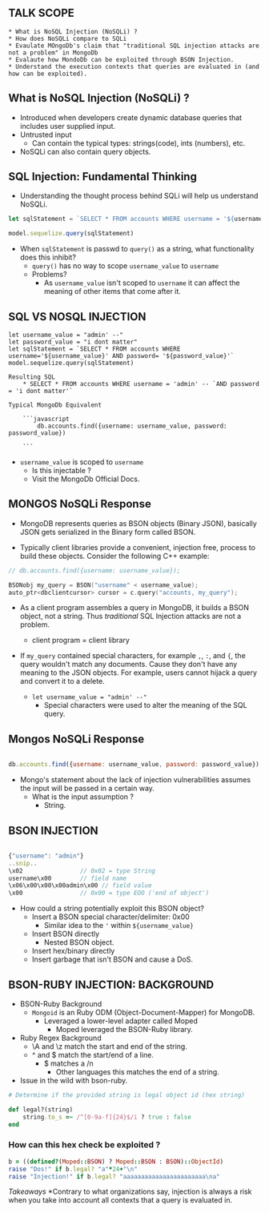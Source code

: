 ## TALK SCOPE
```text
* What is NoSQL Injection (NoSQLi) ?
* How does NoSQLi compare to SQLi
* Evaulate MOngoDb's claim that "traditional SQL injection attacks are not a problem" in MongoDb
* Evalaute how MondoDb can be exploited through BSON Injection.
* Understand the execution contexts that queries are evaluated in (and how can be exploited).

```

## What is NoSQL Injection (NoSQLi) ?
* Introduced when developers create dynamic database queries that includes user supplied input.
 * Untrusted input
	* Can contain the typical types: strings(code), ints (numbers), etc.
  * NoSQLi can also contain query objects.

## SQL Injection: Fundamental Thinking

* Understanding the thought process behind SQLi will help us understand NoSQLi.

```javascript
let sqlStatement = `SELECT * FROM accounts WHERE username = '${username_value}' AND password = '${password_value}'`

model.sequelize.query(sqlStatement)

```

* When `sqlStatement` is passwd to `query()` as a string, what functionality does this inhibit?
	* `query()` has no way to scope `username_value` to `username`
	* Problems?
		* As `username_value` isn't scoped to `username` it can affect the meaning of other items that come after it.

##  SQL VS NOSQL INJECTION

```text
let username_value = "admin' --"
let password_value = "i dont matter"
let sqlStatement = `SELECT * FROM accounts WHERE username='${username_value}' AND password= '${password_value}'`
model.sequelize.query(sqlStatement)

Resulting SQL
	* SELECT * FROM accounts WHERE username = 'admin' -- `AND password = 'i dont matter'`

Typical MongoDb Equivalent

	```javascript
		db.accounts.find({username: username_value, password: password_value})

	```

```

* `username_value` is scoped to `username`
	* Is this injectable ?
	* Visit the MongoDb Official Docs.

## MONGOS NoSQLi Response
* MongoDB represents queries as BSON objects (Binary JSON), basically JSON gets serialized in the Binary form called BSON.

* Typically client libraries provide a convenient, injection free, process to build these objects. Consider the following C++ example:
```C++
// db.accounts.find({username: username_value});

BSONobj my_query = BSON("username" < username_value);
auto_ptr<dbclientcursor> cursor = c.query("accounts, my_query");
```

* As a client program assembles a query in MongoDB, it builds a BSON object, not a string. Thus *traditional* SQL Injection attacks are not a problem.
	* client program = client library

* If `my_query` contained special characters, for example `,`, `:`, and `{`, the query wouldn't match any documents. Cause they don't have any meaning to the JSON objects. For example, users cannot hijack a query and convert it to a delete.
	* `let username_value = "admin' --"`
		* Special characters were used to alter the meaning of the SQL query.

## Mongos NoSQLi Response 
```javascript

db.accounts.find({username: username_value, password: password_value});
```

* Mongo's statement about the lack of injection vulnerabilities assumes the input will be passed in a certain way.
	* What is the input assumption ?
		* String.

## BSON INJECTION

```javascript

{"username": "admin"}
..snip..
\x02				// 0x02 = type String
username\x00		// field name
\x06\x00\x00\x00admin\x00 // field value
\x00 				// 0x00 = type EOO ('end of object')

```
	
* How could a string potentially exploit this BSON  object?
	* Insert a BSON special character/delimiter: 0x00
		* Similar idea to the `'` within `${username_value}`
	* Insert BSON directly
		* Nested BSON object.
	* Insert hex/binary directly
	* Insert garbage that isn't BSON and cause a DoS.
	

## BSON-RUBY INJECTION: BACKGROUND
* BSON-Ruby Background
	* `Mongoid` is an Ruby ODM (Object-Document-Mapper) for MongoDB.
		* Leveraged a lower-level adapter called Moped
			* Moped leveraged the BSON-Ruby library.
* Ruby Regex Background
	* \A and \z match the start and end of the string.
	* ^ and $ match the start/end of a line.
		* $ matches a /n
			* Other languages this matches the end of a string.
* Issue in the wild with bson-ruby.

```ruby
# Determine if the provided string is legal object id (hex string)

def legal?(string)
	string.to_s =~ /^[0-9a-f]{24}$/i ? true : false
end

```

### How can this hex check be exploited ?
```ruby
b = ((defined?(Moped::BSON) ? Moped::BSON : BSON)::ObjectId)
raise "Dos!" if b.legal? "a"*24+"\n"
raise "Injection!" if b.legal? "aaaaaaaaaaaaaaaaaaaaaaa\na"
```

*Takeaways*
	*Contrary to what organizations say, injection is always a risk when you take into account all contexts that a query is evaluated in.
